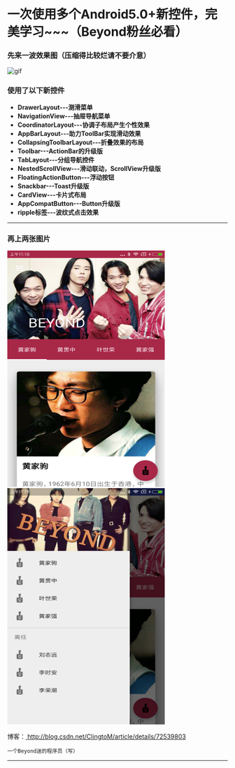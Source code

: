 # 一次使用多个Android5.0+新控件，完美学习~~~（Beyond粉丝必看）

### 先来一波效果图（压缩得比较烂请不要介意）
![gif](https://github.com/xiaofuchen/MyNewUI/blob/master/vedio/device-2017-05-19-103231%2000_00_00-00_00_25~3.gif?raw=true)

### 使用了以下新控件

- **DrawerLayout---测滑菜单**
- **NavigationView---抽屉导航菜单**
- **CoordinatorLayout---协调子布局产生个性效果**
- **AppBarLayout---助力ToolBar实现滑动效果**
- **CollapsingToolbarLayout---折叠效果的布局**
- **Toolbar---ActionBar的升级版**
- **TabLayout---分组导航控件**
- **NestedScrollView---滑动联动，ScrollView升级版**
- **FloatingActionButton---浮动按钮**
- **Snackbar---Toast升级版**
- **CardView---卡片式布局**
- **AppCompatButton---Button升级版**
- **ripple标签---波纹式点击效果**

-------------------

### 再上两张图片


<img src="https://github.com/xiaofuchen/MyNewUI/blob/master/vedio/device-2017-05-19-111706.png?raw=true" width="360" height="540" alt="beyond1"/>

<img src="https://github.com/xiaofuchen/MyNewUI/blob/master/vedio/device-2017-05-19-111855.png?raw=true" width="360" height="540" alt="beyond2"/>

博客：<a href="http://blog.csdn.net/ClingtoM/article/details/72539803" target="_blank"> http://blog.csdn.net/ClingtoM/article/details/72539803



```
一个Beyond迷的程序员（写）
```

---------

[1]: http://math.stackexchange.com/
[2]: https://github.com/jmcmanus/pagedown-extra "Pagedown Extra"
[3]: http://meta.math.stackexchange.com/questions/5020/mathjax-basic-tutorial-and-quick-reference
[4]: http://bramp.github.io/js-sequence-diagrams/
[5]: http://adrai.github.io/flowchart.js/
[6]: https://github.com/benweet/stackedit